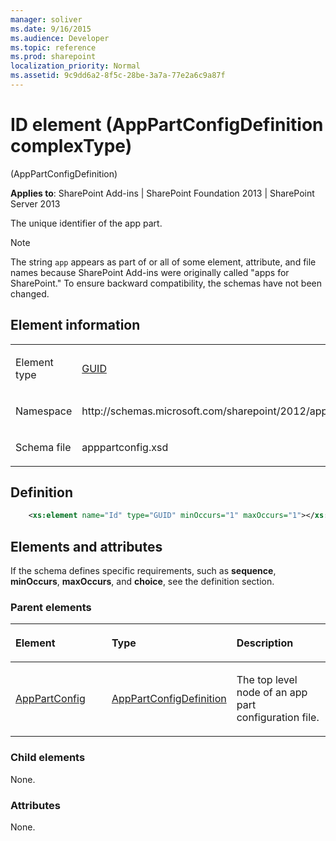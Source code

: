 ```yaml
---
manager: soliver
ms.date: 9/16/2015
ms.audience: Developer
ms.topic: reference
ms.prod: sharepoint
localization_priority: Normal
ms.assetid: 9c9dd6a2-8f5c-28be-3a7a-77e2a6c9a87f
---
```


# ID element (AppPartConfigDefinition complexType) 

(AppPartConfigDefinition)

**Applies to**: SharePoint Add-ins | SharePoint Foundation 2013 | SharePoint Server 2013

The unique identifier of the app part.

> [!NOTE] 
> The string `app` appears as part of or all of some element, attribute, and file names because SharePoint Add-ins were originally called "apps for SharePoint." To ensure backward compatibility, the schemas have not been changed.

## Element information

<table>
<colgroup>
<col width="50%" />
<col width="50%" />
</colgroup>
<tbody>
<tr class="odd">
<td align="left"><p><span class="label">Element type</span></p></td>
<td align="left"><p><a href="guid-simpletype-apppartconfigdefinition.md">GUID</a></p></td>
</tr>
<tr class="even">
<td align="left"><p><span class="label">Namespace</span></p></td>
<td align="left"><p>http://schemas.microsoft.com/sharepoint/2012/app/partconfiguration</p></td>
</tr>
<tr class="odd">
<td align="left"><p><span class="label">Schema file</span></p></td>
<td align="left"><p>apppartconfig.xsd</p></td>
</tr>
</tbody>
</table>

## Definition

```XML
    <xs:element name="Id" type="GUID" minOccurs="1" maxOccurs="1"></xs:element>
```

## Elements and attributes

If the schema defines specific requirements, such as **sequence**, **minOccurs**, **maxOccurs**, and **choice**, see the definition section.

### Parent elements

<table>
<colgroup>
<col width="33%" />
<col width="33%" />
<col width="33%" />
</colgroup>
<thead>
<tr class="header">
<th align="left"><p>Element</p></th>
<th align="left"><p>Type</p></th>
<th align="left"><p>Description</p></th>
</tr>
</thead>
<tbody>
<tr class="odd">
<td align="left"><p><a href="apppartconfig-element-apppartconfigdefinition.md">AppPartConfig</a></p></td>
<td align="left"><p><a href="apppartconfigdefinition-complextype-apppartconfigdefinition.md">AppPartConfigDefinition</a></p></td>
<td align="left"><p>The top level node of an app part configuration file.</p></td>
</tr>
</tbody>
</table>

### Child elements

None.

### Attributes

None.

<br/>

<br/>







